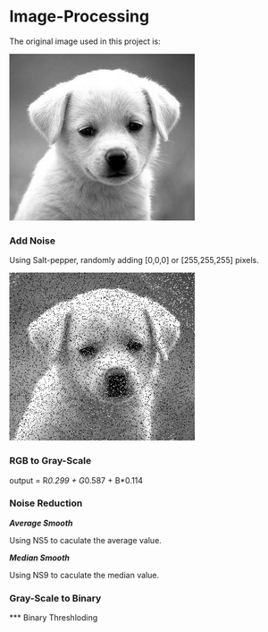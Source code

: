 # Image-Processing

The original image used in this project is:

![avatar](/img/original.png)

### Add Noise

Using Salt-pepper, randomly adding [0,0,0] or [255,255,255] pixels.

![avatar](/img/salt-pepper.png)

### RGB to Gray-Scale
output = R*0.299 + G*0.587 + B*0.114

### Noise Reduction
***Average Smooth***

Using NS5 to caculate the average value.

***Median Smooth***

Using NS9 to caculate the median value.



### Gray-Scale to Binary

*** Binary Threshloding

